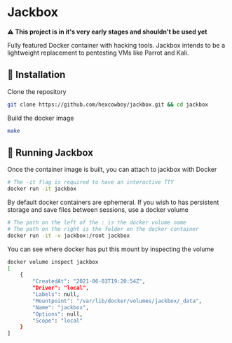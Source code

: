 # Jackbox
**⚠️ This project is in it's very early stages and shouldn't be used yet**

Fully featured Docker container with hacking tools. Jackbox intends to be a lightweight replacement to pentesting VMs like Parrot and Kali.

## 🚀 Installation

Clone the repository
```bash
git clone https://github.com/hexcowboy/jackbox.git && cd jackbox
```

Build the docker image
```bash
make
```

## 🧨 Running Jackbox

Once the container image is built, you can attach to jackbox with Docker
```bash
# The -it flag is required to have an interactive TTY
docker run -it jackbox
```

By default docker containers are ephemeral. If you wish to has persistent storage and save files between sessions, use a docker volume
```bash
# The path on the left of the : is the docker volume name
# The path on the right is the folder on the docker container
docker run -it -v jackbox:/root jackbox
```

You can see where docker has put this mount by inspecting the
volume
```bash
docker volume inspect jackbox
[
    {
        "CreatedAt": "2021-06-03T19:20:54Z",
        "Driver": "local",
        "Labels": null,
        "Mountpoint": "/var/lib/docker/volumes/jackbox/_data",
        "Name": "jackbox",
        "Options": null,
        "Scope": "local"
    }
]
```
